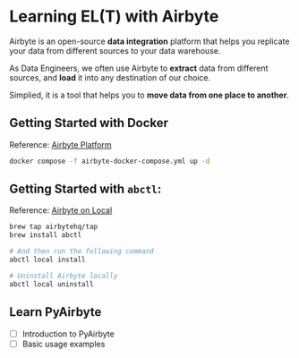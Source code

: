 # Learning EL(T) with Airbyte

Airbyte is an open-source **data integration** platform that helps you replicate your data from different sources to your data warehouse.

As Data Engineers, we often use Airbyte to **extract** data from different sources, and **load** it into any destination of our choice.

Simplied, it is a tool that helps you to **move data from one place to another**.

## Getting Started with Docker

Reference: [Airbyte Platform](https://github.com/airbytehq/airbyte-platform/blob/main/docker-compose.yaml)

```bash
docker compose -f airbyte-docker-compose.yml up -d
```

## Getting Started with `abctl`:

Reference: [Airbyte on Local](https://docs.airbyte.com/deploying-airbyte/quickstart)

```bash
brew tap airbytehq/tap
brew install abctl

# And then run the following command
abctl local install

# Uninstall Airbyte locally
abctl local uninstall
```

## Learn PyAirbyte

- [ ] Introduction to PyAirbyte
- [ ] Basic usage examples
